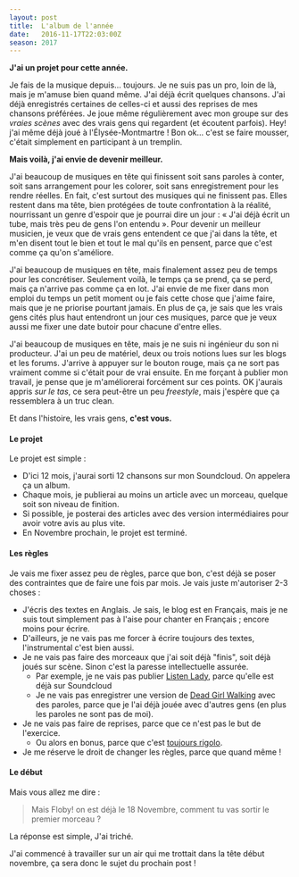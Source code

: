 ```yaml
---
layout: post
title:  L'album de l'année
date:   2016-11-17T22:03:00Z
season: 2017
---
```


**J'ai un projet pour cette année.**

Je fais de la musique depuis… toujours. Je ne suis pas un pro, loin de là, mais je m'amuse bien quand même.
J'ai déjà écrit quelques chansons. J'ai déjà enregistrés certaines de celles-ci et aussi des reprises de mes chansons préférées.
Je joue même régulièrement avec mon groupe sur des _vraies scènes_ avec des vrais gens qui regardent (et écoutent parfois).
Hey! j'ai même déjà joué à l'Élysée-Montmartre !
Bon ok… c'est se faire mousser, c'était simplement en participant à un tremplin.

**Mais voilà, j'ai envie de devenir meilleur.**

J'ai beaucoup de musiques en tête qui finissent soit sans paroles à conter, soit sans arrangement pour les colorer,
soit sans enregistrement pour les rendre réelles. En fait, c'est surtout des musiques qui ne finissent pas.
Elles restent dans ma tête, bien protégées de toute confrontation à la réalité,
nourrissant un genre d'espoir que je pourrai dire un jour : « J'ai déjà écrit un tube, mais très peu de gens l'on entendu ».
Pour devenir un meilleur musicien, je veux que de vrais gens entendent ce que j'ai dans la tête,
et m'en disent tout le bien et tout le mal qu'ils en pensent, parce que c'est comme ça qu'on s'améliore.

J'ai beaucoup de musiques en tête, mais finalement assez peu de temps pour les concrétiser.
Seulement voilà, le temps ça se prend, ça se perd, mais ça n'arrive pas comme ça en lot.
J'ai envie de me fixer dans mon emploi du temps un petit moment ou je fais cette chose que j'aime faire,
mais que je ne priorise pourtant jamais. En plus de ça, je sais que les vrais gens cités plus haut entendront un jour ces musiques,
parce que je veux aussi me fixer une date butoir pour chacune d'entre elles.

J'ai beaucoup de musiques en tête, mais je ne suis ni ingénieur du son ni producteur.
J'ai un peu de matériel, deux ou trois notions lues sur les blogs et les forums.
J'arrive à appuyer sur le bouton rouge, mais ça ne sort pas vraiment comme si c'était pour de vrai ensuite.
En me forçant à publier mon travail, je pense que je m'améliorerai forcément sur ces points.
OK j'aurais appris _sur le tas_, ce sera peut-être un peu _freestyle_, mais j'espère que ça ressemblera à un truc clean.

Et dans l'histoire, les vrais gens, **c'est vous.**

#### Le projet

Le projet est simple : 

+ D'ici 12 mois, j'aurai sorti 12 chansons sur mon Soundcloud. On appelera ça un album.
+ Chaque mois, je publierai au moins un article avec un morceau, quelque soit son niveau de finition.
+ Si possible, je posterai des articles avec des version intermédiaires pour avoir votre avis au plus vite.
+ En Novembre prochain, le projet est terminé.

#### Les règles

Je vais me fixer assez peu de règles, parce que bon, c'est déjà se poser des contraintes que de faire une fois par mois.
Je vais juste m'autoriser 2-3 choses :

+ J'écris des textes en Anglais. Je sais, le blog est en Français, mais je ne suis tout simplement pas à l'aise pour chanter en Français ; encore moins pour écrire.
+ D'ailleurs, je ne vais pas me forcer à écrire toujours des textes, l'instrumental c'est bien aussi.
+ Je ne vais pas faire des morceaux que j'ai soit déjà "finis", soit déjà joués sur scène. Sinon c'est la paresse intellectuelle assurée.
  - Par exemple, je ne vais pas publier [Listen Lady](https://soundcloud.com/floby-iv/let-me-tell-you), parce qu'elle est déjà sur Soundcloud
  - Je ne vais pas enregistrer une version de [Dead Girl Walking](https://soundcloud.com/floby-iv/dead-girl-walking) avec des paroles,
    parce que je l'ai déjà jouée avec d'autres gens (en plus les paroles ne sont pas de moi).
+ Je ne vais pas faire de reprises, parce que ce n'est pas le but de l'exercice.
  - Ou alors en bonus, parce que c'est [toujours rigolo](https://soundcloud.com/floby-iv/happy-birthday-lisa).
+ Je me réserve le droit de changer les règles, parce que quand même !


#### Le début

Mais vous allez me dire :

> Mais Floby! on est déjà le 18 Novembre, comment tu vas sortir le premier morceau ?

La réponse est simple, J'ai triché.

J'ai commencé à travailler sur un air qui me trottait dans la tête début novembre, ça sera donc le sujet du prochain post !
